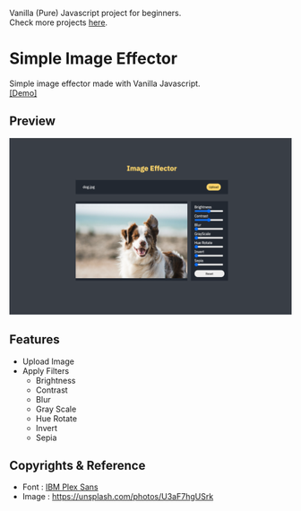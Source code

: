Vanilla (Pure) Javascript project for beginners.  
Check more projects [here](https://github.com/coachoox/vanilla-js-projects).

# Simple Image Effector

Simple image effector made with Vanilla Javascript.  
[[Demo]](https://coachoox.github.io/js-image-effector/)  

## Preview

![](./images/preview.png)

## Features

-   Upload Image
-   Apply Filters
    -   Brightness
    -   Contrast
    -   Blur
    -   Gray Scale
    -   Hue Rotate
    -   Invert
    -   Sepia

## Copyrights & Reference

-   Font : [IBM Plex Sans](https://fonts.google.com/specimen/IBM+Plex+Sans?preview.text_type=custom)
-   Image : https://unsplash.com/photos/U3aF7hgUSrk

